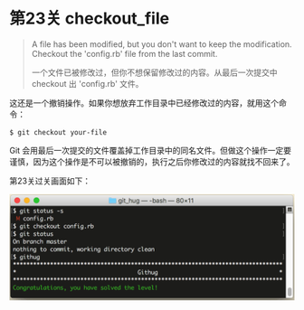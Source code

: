 # 第23关 checkout_file

> A file has been modified, but you don't want to keep the modification.  Checkout the 'config.rb' file from the last commit.
>
> 一个文件已被修改过，但你不想保留修改过的内容。从最后一次提交中 checkout 出 'config.rb' 文件。

这还是一个撤销操作。如果你想放弃工作目录中已经修改过的内容，就用这个命令：

```
$ git checkout your-file
```

Git 会用最后一次提交的文件覆盖掉工作目录中的同名文件。但做这个操作一定要谨慎，因为这个操作是不可以被撤销的，执行之后你修改过的内容就找不回来了。

第23关过关画面如下：

![第23关 checkout_file](images/level-23-checkout-file.png)